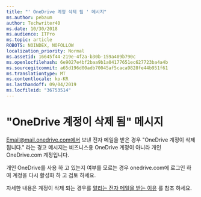 ```yaml
---
title: "' OneDrive 계정 삭제 됨 ' 메시지"
ms.author: pebaum
author: Techwriter40
ms.date: 10/30/2018
ms.audience: ITPro
ms.topic: article
ROBOTS: NOINDEX, NOFOLLOW
localization_priority: Normal
ms.assetid: 16645f44-219e-4f2a-b30b-159a409b790c
ms.openlocfilehash: 6e9027e4bf2baa9b1a04177651ec627723ba4a4b
ms.sourcegitcommit: a65d196d00adb70045af5caca9828fe44b951f61
ms.translationtype: MT
ms.contentlocale: ko-KR
ms.lasthandoff: 09/04/2019
ms.locfileid: "36753514"
---
```

# <a name="onedrive-account-will-be-deleted-message"></a>"OneDrive 계정이 삭제 됨" 메시지

Email@mail.onedrive.com에서 보낸 전자 메일을 받은 경우 "OneDrive 계정이 삭제 됩니다." 라는 경고 메시지는 비즈니스용 OneDrive 계정이 아니라 개인 OneDrive.com 계정입니다. 
  
개인 OneDrive를 사용 하 고 있는지 여부를 모르는 경우 onedrive.com에 로그인 하 여 계정을 다시 활성화 하 고 검토 하세요.
  
자세한 내용은 계정이 삭제 되는 경우를 [알리는 전자 메일을 받는 이유](https://go.microsoft.com/fwlink/?linkid=2036151&amp;clcid=0x409) 를 참조 하세요.
  

